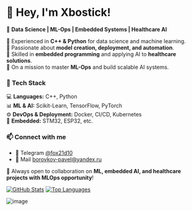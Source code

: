 # 👋 Hey, I'm Xbostick!

🚀 **Data Science | ML-Ops | Embedded Systems | Healthcare AI**  

🔹 Experienced in **C++ & Python** for data science and machine learning.  
🔹 Passionate about **model creation, deployment, and automation**.  
🔹 Skilled in **embedded programming** and applying AI to **healthcare solutions**.  
🔹 On a mission to master **ML-Ops** and build scalable AI systems.  

### 🔧 Tech Stack  
💻 **Languages:** C++, Python  
📊 **ML & AI:** Scikit-Learn, TensorFlow, PyTorch  
⚙️ **DevOps & Deployment:** Docker, CI/CD, Kubernetes  
📡 **Embedded:** STM32, ESP32, etc.

### 📫 Connect with me  
- 💼 Telegram [@fox21d10](https://t.me/fox21d10)
- 📝 Mail borovkov-pavel@yandex.ru

🚀 Always open to collaboration on **ML, embedded AI, and healthcare projects with MLOps opportunity**!  

<a href="https://github.com/itzashoffcl"><img alt="GitHub Stats" src="https://github-readme-stats.vercel.app/api?username=Xbostick&theme=github_dark&show_icons=true&icon_color=4c8eda&line_height=28&rank_icon=github"></a>
<a href="https://github.com/itzashoffcl"><img alt="Top Languages" src="https://github-readme-stats.vercel.app/api/top-langs?username=Xbostick&show_icons=true&locale=en&layout=donut&theme=github_dark"></a>

![image](https://github.com/user-attachments/assets/dca69a66-cd45-4eae-91fa-7514f79cbcc6)



<!--
**Xbostick/Xbostick** is a ✨ _special_ ✨ repository because its `README.md` (this file) appears on your GitHub profile.

Here are some ideas to get you started:

- 🔭 I’m currently working on ...
- 🌱 I’m currently learning ...
- 👯 I’m looking to collaborate on ...
- 🤔 I’m looking for help with ...
- 💬 Ask me about ...
- 📫 How to reach me: ...
- 😄 Pronouns: ...
- ⚡ Fun fact: ...
-->
